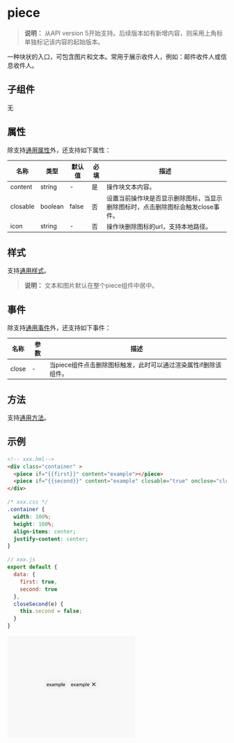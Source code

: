 # piece

>  **说明：**
>  从API version 5开始支持。后续版本如有新增内容，则采用上角标单独标记该内容的起始版本。

一种块状的入口，可包含图片和文本。常用于展示收件人，例如：邮件收件人或信息收件人。


## 子组件

无


## 属性

除支持[通用属性](../arkui-js/js-components-common-attributes.md)外，还支持如下属性：

| 名称       | 类型      | 默认值   | 必填   | 描述                                       |
| -------- | ------- | ----- | ---- | ---------------------------------------- |
| content  | string  | -     | 是    | 操作块文本内容。                                 |
| closable | boolean | false | 否    | 设置当前操作块是否显示删除图标，当显示删除图标时，点击删除图标会触发close事件。 |
| icon     | string  | -     | 否    | 操作块删除图标的url，支持本地路径。                      |


## 样式

支持[通用样式](../arkui-js/js-components-common-styles.md)。

>  **说明：**
>  文本和图片默认在整个piece组件中居中。


## 事件

除支持[通用事件](../arkui-js/js-components-common-events.md)外，还支持如下事件：

| 名称    | 参数   | 描述                                  |
| ----- | ---- | ----------------------------------- |
| close | -    | 当piece组件点击删除图标触发，此时可以通过渲染属性if删除该组件。 |

## 方法

支持[通用方法](../arkui-js/js-components-common-methods.md)。


## 示例

```html
<!-- xxx.hml-->
<div class="container" >
  <piece if="{{first}}" content="example"></piece>
  <piece if="{{second}}" content="example" closable="true" onclose="closeSecond"></piece>
</div>
```

```css
/* xxx.css */
.container {
  width: 100%;
  height: 100%;
  align-items: center;
  justify-content: center;
}
```

```js
// xxx.js
export default {
  data: {
    first: true,
    second: true
  },
  closeSecond(e) {
    this.second = false;
  }
}
```

![zh-cn_image_0000001177428498](figures/zh-cn_image_0000001177428498.gif)
